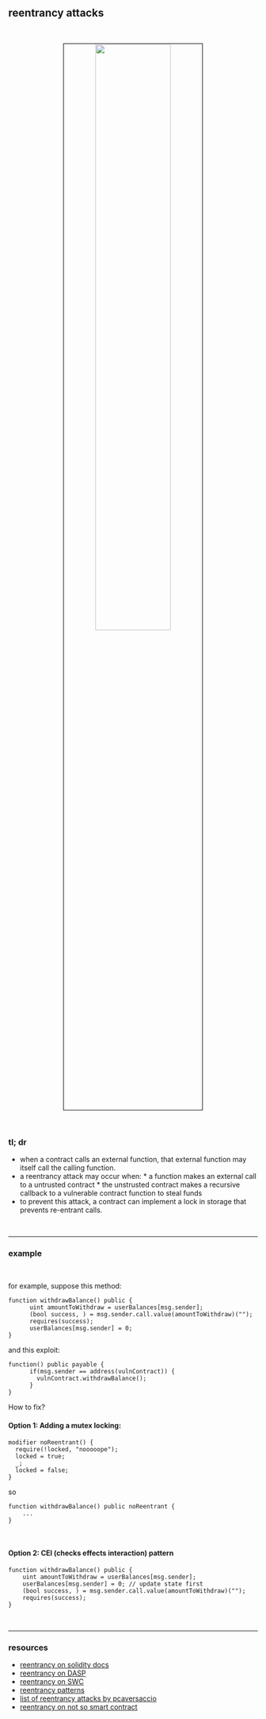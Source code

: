 ## reentrancy attacks

<br>
<p align="center">
<img src="https://github.com/go-outside-labs/blockchain-auditing/assets/138340846/8f6f4c12-2990-420d-95d6-f3d5379bc72c" width="55%" align="center" style="padding:1px;border:1px solid black;"/>
 </p>



<br>


### tl; dr

* when a contract calls an external function, that external function may itself call the calling function.
* a reentrancy attack may occur when:
      * a function makes an external call to a untrusted contract
      * the unstrusted contract makes a recursive callback to a vulnerable contract function to steal funds
* to prevent this attack, a contract can implement a lock in storage that prevents re-entrant calls.


<br>

---

### example

<br>

for example, suppose this method:

```
function withdrawBalance() public {
      uint amountToWithdraw = userBalances[msg.sender];
      (bool success, ) = msg.sender.call.value(amountToWithdraw)("");
      requires(success);
      userBalances[msg.sender] = 0;
}
```

and this exploit:

```
function() public payable {
      if(msg.sender == address(vulnContract)) {
        vulnContract.withdrawBalance();
      }
}
```

How to fix? 

#### Option 1: Adding a mutex locking:

```
modifier noReentrant() {
  require(!locked, "nooooope");
  locked = true;
  _;
  locked = false;
}
```

so

```
function withdrawBalance() public noReentrant {
    ...
}
```

<br>

#### Option 2: CEI (checks effects interaction) pattern

```
function withdrawBalance() public {
    uint amountToWithdraw = userBalances[msg.sender];
    userBalances[msg.sender] = 0; // update state first
    (bool success, ) = msg.sender.call.value(amountToWithdraw)("");
    requires(success);
}
```


<br>

----


### resources

* [reentrancy on solidity docs](https://docs.soliditylang.org/en/latest/security-considerations.html#re-entrancy)
* [reentrancy on DASP](https://www.dasp.co/#item-1)
* [reentrancy on SWC](https://swcregistry.io/docs/SWC-107)
* [reentrancy patterns](https://github.com/uni-due-syssec/eth-reentrancy-attack-patterns)
* [list of reentrancy attacks by pcaversaccio](https://github.com/pcaversaccio/reentrancy-attacks)
* [reentrancy on not so smart contract](https://github.com/crytic/not-so-smart-contracts/tree/master/reentrancy)

